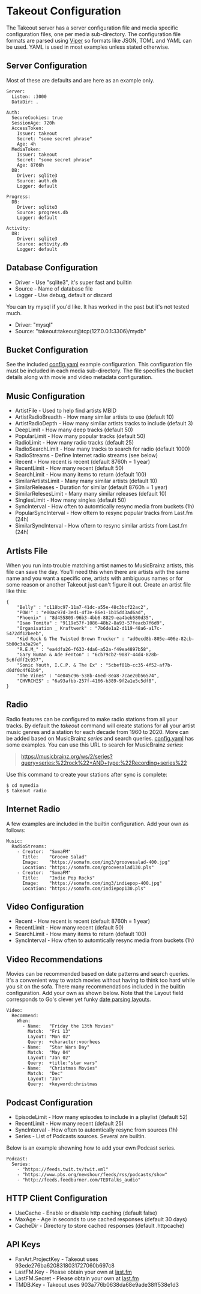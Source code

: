 # Takeout Configuration

The Takeout server has a server configuration file and media specific
configuration files, one per media sub-directory. The configuration file
formats are parsed using [Viper](https://github.com/spf13/viper) so formats
like JSON, TOML and YAML can be used. YAML is used in most examples unless
stated otherwise.

## Server Configuration

Most of these are defaults and are here as an example only.

```
Server:
  Listen: :3000
  DataDir: .

Auth:
  SecureCookies: true
  SessionAge: 720h
  AccessToken:
    Issuer: takeout
    Secret: "some secret phrase"
	Age: 4h
  MediaToken:
    Issuer: takeout
    Secret: "some secret phrase"
	Age: 8766h
  DB:
    Driver: sqlite3
    Source: auth.db
    Logger: default

Progress:
  DB:
    Driver: sqlite3
    Source: progress.db
    Logger: default

Activity:
  DB:
    Driver: sqlite3
    Source: activity.db
    Logger: default
```

## Database Configuration

* Driver - Use "sqlite3", it's super fast and builtin
* Source - Name of database file
* Logger - Use debug, default or discard

You can try mysql if you'd like. It has worked in the past but it's not tested
much.

* Driver: "mysql"
* Source: "takeout:takeout@tcp(127.0.0.1:3306)/mydb"

## Bucket Configuration

See the included [config.yaml](config.yaml) example configuration. This
configuration file must be included in each media sub-directory. The file
specifies the bucket details along with movie and video metadata configuration.

## Music Configuration

* ArtistFile - Used to help find artists MBID
* ArtistRadioBreadth - How many similar artists to use (default 10)
* ArtistRadioDepth - How many similar artists tracks to include (default 3)
* DeepLimit - How many deep tracks (default 50)
* PopularLimit - How many popular tracks (default 50)
* RadioLimit - How many radio tracks (default 25)
* RadioSearchLimit - How many tracks to search for radio (default 1000)
* RadioStreams - Define Internet radio streams (see below)
* Recent - How recent is recent (default 8760h = 1 year)
* RecentLimit - How many recent (default 50)
* SearchLimit - How many items to return (default 100)
* SimilarArtistsLimit - Many many similar artists (default 10)
* SimilarReleases - Duration for similar (default 8760h = 1 year)
* SimilarRelesesLimit - Many many similar releases (default 10)
* SinglesLimit - How many singles (default 50)
* SyncInterval - How often to automtically resync media from buckets (1h)
* PopularSyncInterval - How oftern to resync popular tracks from Last.fm (24h)
* SimilarSyncInterval - How oftern to resync similar artists from Last.fm (24h)

## Artists File

When you run into trouble matching artist names to MusicBrainz artists, this
file can save the day. You'll need this when there are artists with the same
name and you want a specific one, artists with ambiguous names or for some
reason or another Takeout just can't figure it out. Create an artist file like
this:

```
{
    "Belly" : "c118bc97-11a7-41dc-a55e-48c3bcf22ac2",
    "POW!" : "e00ac97d-3ed1-4f3e-86e1-1b15dd3ad6ad",
    "Phoenix" : "8d455809-96b3-4bb6-8829-ea4beb580d35",
    "Isao Tomita" : "9119e57f-1086-48b2-8a93-57feacb7f6d9",
    "Organisation _ Kraftwerk" : "7b6de1a2-d119-48a6-a17c-5472df12beeb",
    "Kid Rock & The Twisted Brown Trucker" : "ad0ecd8b-805e-406e-82cb-5b00c3a3a29e",
    "R.E.M_" : "ea4dfa26-f633-4da6-a52a-f49ea4897b58",
    "Gary Numan & Ade Fenton" : "6cb79cb2-9087-44d4-828b-5c6fdff2c957",
    "Sonic Youth, I.C.P. & The Ex" : "5cbef01b-cc35-4f52-af7b-d0df0c4f61b9",
    "The Vines" : "4e045c96-538b-46ed-8ea8-7cae20b56574",
    "CHVRCHΞS" : "6a93afbb-257f-4166-b389-9f2a1e5c5df8",
}
```

## Radio

Radio features can be configured to make radio stations from all your
tracks. By default the _takeout_ command will create stations for all your
artist music genres and a station for each decade from 1960 to 2020. More can
be added based on MusicBrainz _series_ and search queries. [config.yaml](config.yaml)
has some examples. You can use this URL to search for MusicBrainz _series_:

> https://musicbrainz.org/ws/2/series?query=series:%22rock%22+AND+type:%22Recording+series%22

Use this command to create your stations after sync is complete:

```console
$ cd mymedia
$ takeout radio
```

## Internet Radio

A few examples are included in the builtin configuration. Add your own as follows:

```
Music:
  RadioStreams:
    - Creator:  "SomaFM"
      Title:    "Groove Salad"
      Image:    "https://somafm.com/img3/groovesalad-400.jpg"
      Location: "https://somafm.com/groovesalad130.pls"
    - Creator:  "SomaFM"
      Title:    "Indie Pop Rocks"
      Image:    "https://somafm.com/img3/indiepop-400.jpg"
      Location: "https://somafm.com/indiepop130.pls"
```

## Video Configuration

* Recent - How recent is recent (default 8760h = 1 year)
* RecentLimit - How many recent (default 50)
* SearchLimit - How many items to return (default 100)
* SyncInterval - How often to automtically resync media from buckets (1h)

## Video Recommendations

Movies can be recommended based on date patterns and search queries. It's a
convenient way to watch movies without having to think too hard while you sit
on the sofa. There many recommendations included in the builtin
configuration. Add your own as shown below. Note that the Layout field
corresponds to Go's clever yet funky [date parsing layouts](https://pkg.go.dev/time#pkg-constants).

```
Video:
  Recommend:
    When:
      - Name:   "Friday the 13th Movies"
        Match:  "Fri 13"
        Layout: "Mon 02"
        Query:  +character:voorhees
      - Name:   "Star Wars Day"
        Match:  "May 04"
        Layout: "Jan 02"
        Query:  +title:"star wars"
      - Name:   "Christmas Movies"
        Match:  "Dec"
        Layout: "Jan"
        Query:  +keyword:christmas
```

## Podcast Configuration

* EpisodeLimit - How many episodes to include in a playlist (default 52)
* RecentLimit - How many recent (default 25)
* SyncInterval - How often to automtically resync from sources (1h)
* Series - List of Podcasts sources. Several are builtin.

Below is an example showning how to add your own Podcast series.

```
Podcast:
  Series:
    - "https://feeds.twit.tv/twit.xml"
    - "https://www.pbs.org/newshour/feeds/rss/podcasts/show"
    - "http://feeds.feedburner.com/TEDTalks_audio"
```

## HTTP Client Configuration

* UseCache - Enable or disable http caching (default false)
* MaxAge - Age in seconds to use cached responses (default 30 days)
* CacheDir - Directory to store cached responses (default .httpcache)

## API Keys

* FanArt.ProjectKey - Takeout uses 93ede276ba6208318031727060b697c8
* LastFM.Key - Please obtain your own at [last.fm](https://www.last.fm/api)
* LastFM.Secret - Please obtain your own at [last.fm](https://www.last.fm/api)
* TMDB.Key - Takeout uses 903a776b0638da68e9ade38ff538e1d3
